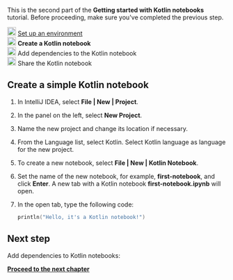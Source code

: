 [//]: # (title: Create your first Kotlin notebook)

<microformat>
   <p>This is the second part of the <strong>Getting started with Kotlin notebooks</strong> tutorial. Before proceeding, make sure you've completed the previous step.</p>
   <p><img src="icon-1-done.svg" width="20" alt="First step"/> <a href="kotlin-notebook-set-up-env.md">Set up an environment</a><br/>
      <img src="icon-2.svg" width="20" alt="Second step"/> <strong>Create a Kotlin notebook</strong><br/>
      <img src="icon-3-todo.svg" width="20" alt="Third step"/> Add dependencies to the Kotlin notebook<br/>      
      <img src="icon-4-todo.svg" width="20" alt="Fourth step"/> Share the Kotlin notebook<br/>
  </p>
</microformat>

## Create a simple Kotlin notebook

1. In IntelliJ IDEA, select **File | New | Project**.
2. In the panel on the left, select **New Project**. 
3. Name the new project and change its location if necessary.
4. From the Language list, select Kotlin.
Select Kotlin language as language for the new project.

1. To create a new notebook, select **File | New | Kotlin Notebook**.
2. Set the name of the new notebook, for example, **first-notebook**, and click **Enter**.
   A new tab with a Kotlin notebook **first-notebook.ipynb** will open.
3. In the open tab, type the following code:

   ```kotlin
   println("Hello, it's a Kotlin notebook!")
   ```


## Next step

Add dependencies to Kotlin notebooks:

**[Proceed to the next chapter](kotlin-notebook-add-dependencies.md)**
